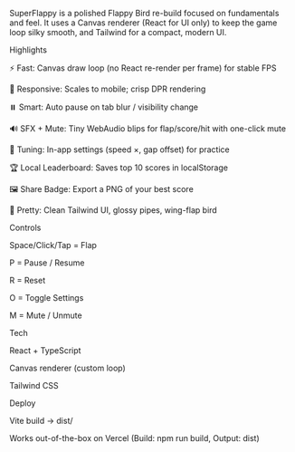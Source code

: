 SuperFlappy is a polished Flappy Bird re-build focused on fundamentals and feel.
It uses a Canvas renderer (React for UI only) to keep the game loop silky smooth, and Tailwind for a compact, modern UI.

Highlights

⚡ Fast: Canvas draw loop (no React re-render per frame) for stable FPS

📱 Responsive: Scales to mobile; crisp DPR rendering

⏸️ Smart: Auto pause on tab blur / visibility change

🔊 SFX + Mute: Tiny WebAudio blips for flap/score/hit with one-click mute

🧪 Tuning: In-app settings (speed ×, gap offset) for practice

🏆 Local Leaderboard: Saves top 10 scores in localStorage

🖼️ Share Badge: Export a PNG of your best score

🎨 Pretty: Clean Tailwind UI, glossy pipes, wing-flap bird

Controls

Space/Click/Tap = Flap

P = Pause / Resume

R = Reset

O = Toggle Settings

M = Mute / Unmute

Tech

React + TypeScript

Canvas renderer (custom loop)

Tailwind CSS

Deploy

Vite build → dist/

Works out-of-the-box on Vercel (Build: npm run build, Output: dist)
